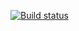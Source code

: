 [![Build status](https://ci.appveyor.com/api/projects/status/tt7a5q8d06w6fcqq?svg=true)](https://ci.appveyor.com/project/comradexlight/ahj-hw5-list-editor)
